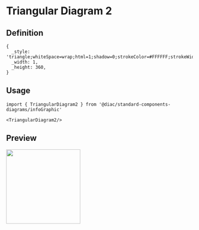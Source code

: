 # Triangular Diagram 2

## Definition

```
{
  _style: 'triangle;whiteSpace=wrap;html=1;shadow=0;strokeColor=#FFFFFF;strokeWidth=6;fillColor=#F2931E;fontSize=16;fontColor=#FFFFFF;align=center;direction=north;fontStyle=1',
  _width: 1,
  _height: 360,
}
```

## Usage

```
import { TriangularDiagram2 } from '@diac/standard-components-diagrams/infoGraphic'

<TriangularDiagram2/>
```

## Preview

<img src="./triangular-diagram-2.png" width="200"/>
